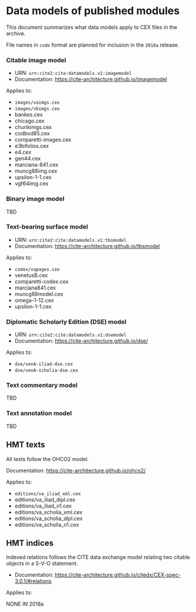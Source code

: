 
# Data models of published modules

This document summarizes what data models apply to CEX files in the archive.

File names in `code` format are planned for inclusion in the `2018a` release.

### Citable image model

-  URN: `urn:cite2:cite:datamodels.v1:imagemodel`
-  Documentation:  <https://cite-architecture.github.io/imagemodel>

Applies to:

-   `images/vaimgs.cex`
-   `images/vbimgs.cex`
-   bankes.cex
-   chicago.cex
-   churikimgs.cex
-   codbod85.cex
-   comparetti-images.cex
-   e3bifolios.cex
-   e4.cex
-   gen44.cex
-   marciana-841.cex
-   muncg88img.cex
-   upsilon-1-1.cex
-   vgf64img.cex

### Binary image model

TBD

### Text-bearing surface model


-   URN: `urn:cite2:cite:datamodels.v1:tbsmodel`
-   Documentation:  <https://cite-architecture.github.io/tbsmodel>

Applies to:


-   `codex/vapages.cex`
-   venetusB.cex
-   comparetti-codex.cex
-   marciana841.cex
-   muncg88model.cex
-   omega-1-12.cex
-   upsilon-1-1.cex


### Diplomatic Scholarly Edition (DSE) model

-  URN: `urn:cite2:cite:datamodels.v1:dsemodel`
-  Documentation:  <https://cite-architecture.github.io/dse/>


Applies to:

-  `dse/venA-iliad-dse.cex`
-  `dse/venA-scholia-dse.cex`



### Text commentary model

TBD


### Text annotation model

TBD




## HMT texts

All texts follow the OHCO2 model.

Documentation:  <https://cite-architecture.github.io/ohco2/>


Applies to:


- `editions/va_iliad_xml.cex`
-  editions/va_iliad_dipl.cex
-  editions/va_iliad_n1.cex
-  editions/va_scholia_xml.cex
-  editions/va_scholia_dipl.cex
-  editions/va_scholia_n1.cex


## HMT indices

Indexed relations follows the CITE data exchange model relating two citable objects in a S-V-O statement.

-   Documentation:  <https://cite-architecture.github.io/citedx/CEX-spec-3.0.1/#relations>

Applies to:

NONE IN 2018a
